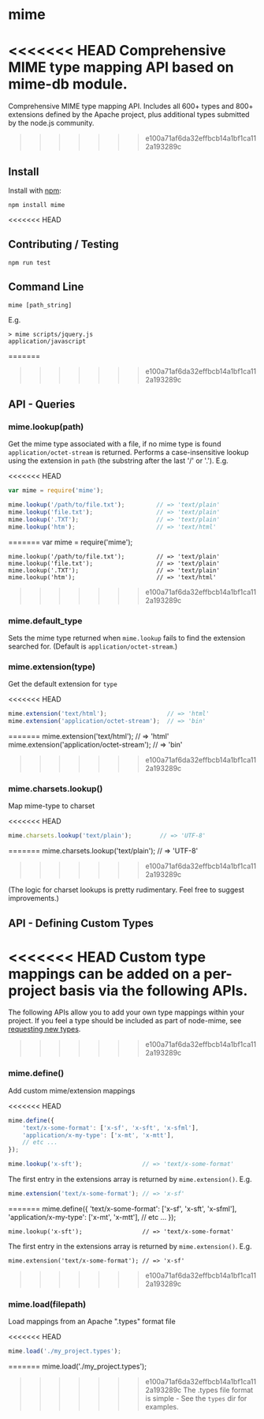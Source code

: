 # mime

<<<<<<< HEAD
Comprehensive MIME type mapping API based on mime-db module.
=======
Comprehensive MIME type mapping API. Includes all 600+ types and 800+ extensions defined by the Apache project, plus additional types submitted by the node.js community.
>>>>>>> e100a71af6da32effbcb14a1bf1ca112a193289c

## Install

Install with [npm](http://github.com/isaacs/npm):

    npm install mime

<<<<<<< HEAD
## Contributing / Testing

    npm run test

## Command Line

    mime [path_string]

E.g.

    > mime scripts/jquery.js
    application/javascript

=======
>>>>>>> e100a71af6da32effbcb14a1bf1ca112a193289c
## API - Queries

### mime.lookup(path)
Get the mime type associated with a file, if no mime type is found `application/octet-stream` is returned. Performs a case-insensitive lookup using the extension in `path` (the substring after the last '/' or '.').  E.g.

<<<<<<< HEAD
```js
var mime = require('mime');

mime.lookup('/path/to/file.txt');         // => 'text/plain'
mime.lookup('file.txt');                  // => 'text/plain'
mime.lookup('.TXT');                      // => 'text/plain'
mime.lookup('htm');                       // => 'text/html'
```
=======
    var mime = require('mime');

    mime.lookup('/path/to/file.txt');         // => 'text/plain'
    mime.lookup('file.txt');                  // => 'text/plain'
    mime.lookup('.TXT');                      // => 'text/plain'
    mime.lookup('htm');                       // => 'text/html'
>>>>>>> e100a71af6da32effbcb14a1bf1ca112a193289c

### mime.default_type
Sets the mime type returned when `mime.lookup` fails to find the extension searched for. (Default is `application/octet-stream`.)

### mime.extension(type)
Get the default extension for `type`

<<<<<<< HEAD
```js
mime.extension('text/html');                 // => 'html'
mime.extension('application/octet-stream');  // => 'bin'
```
=======
    mime.extension('text/html');                 // => 'html'
    mime.extension('application/octet-stream');  // => 'bin'
>>>>>>> e100a71af6da32effbcb14a1bf1ca112a193289c

### mime.charsets.lookup()

Map mime-type to charset

<<<<<<< HEAD
```js
mime.charsets.lookup('text/plain');        // => 'UTF-8'
```
=======
    mime.charsets.lookup('text/plain');        // => 'UTF-8'
>>>>>>> e100a71af6da32effbcb14a1bf1ca112a193289c

(The logic for charset lookups is pretty rudimentary.  Feel free to suggest improvements.)

## API - Defining Custom Types

<<<<<<< HEAD
Custom type mappings can be added on a per-project basis via the following APIs.
=======
The following APIs allow you to add your own type mappings within your project.  If you feel a type should be included as part of node-mime, see [requesting new types](https://github.com/broofa/node-mime/wiki/Requesting-New-Types).
>>>>>>> e100a71af6da32effbcb14a1bf1ca112a193289c

### mime.define()

Add custom mime/extension mappings

<<<<<<< HEAD
```js
mime.define({
    'text/x-some-format': ['x-sf', 'x-sft', 'x-sfml'],
    'application/x-my-type': ['x-mt', 'x-mtt'],
    // etc ...
});

mime.lookup('x-sft');                 // => 'text/x-some-format'
```

The first entry in the extensions array is returned by `mime.extension()`. E.g.

```js
mime.extension('text/x-some-format'); // => 'x-sf'
```
=======
    mime.define({
        'text/x-some-format': ['x-sf', 'x-sft', 'x-sfml'],
        'application/x-my-type': ['x-mt', 'x-mtt'],
        // etc ...
    });

    mime.lookup('x-sft');                 // => 'text/x-some-format'

The first entry in the extensions array is returned by `mime.extension()`. E.g.

    mime.extension('text/x-some-format'); // => 'x-sf'
>>>>>>> e100a71af6da32effbcb14a1bf1ca112a193289c

### mime.load(filepath)

Load mappings from an Apache ".types" format file

<<<<<<< HEAD
```js
mime.load('./my_project.types');
```
=======
    mime.load('./my_project.types');

>>>>>>> e100a71af6da32effbcb14a1bf1ca112a193289c
The .types file format is simple -  See the `types` dir for examples.
